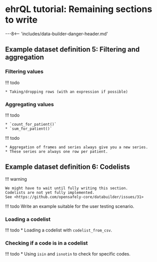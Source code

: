 # ehrQL tutorial: Remaining sections to write

---8<-- 'includes/data-builder-danger-header.md'

## Example dataset definition 5: Filtering and aggregation

### Filtering values

!!! todo

    * Taking/dropping rows (with an expression if possible)

### Aggregating values

!!! todo

    * `count_for_patient()`
    * `sum_for_patient()`

!!! todo

    * Aggregation of frames and series always give you a new series.
    * These series are always one row per patient.

## Example dataset definition 6: Codelists

!!! warning

    We might have to wait until fully writing this section.
    Codelists are not yet fully implemented.
    See <https://github.com/opensafely-core/databuilder/issues/31>

!!! todo
    Write an example suitable for the user testing scenario.

### Loading a codelist

!!! todo
    * Loading a codelist with `codelist_from_csv`.

### Checking if a code is in a codelist

!!! todo
    * Using `isin` and `isnotin` to check for specific codes.
